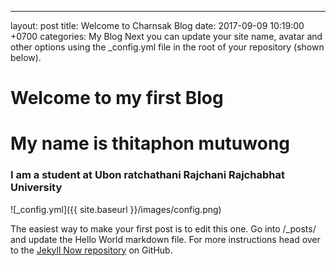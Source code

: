 ---
layout: post
title: Welcome to Charnsak Blog
date:   2017-09-09 10:19:00 +0700
categories: My Blog
Next you can update your site name, avatar and other options using the _config.yml file in the root of your repository (shown below).

# Welcome to my first Blog
# My name is thitaphon mutuwong
### I am a student at Ubon ratchathani Rajchani Rajchabhat University
![_config.yml]({{ site.baseurl }}/images/config.png)

The easiest way to make your first post is to edit this one. Go into /_posts/ and update the Hello World markdown file. For more instructions head over to the [Jekyll Now repository](https://github.com/barryclark/jekyll-now) on GitHub.
